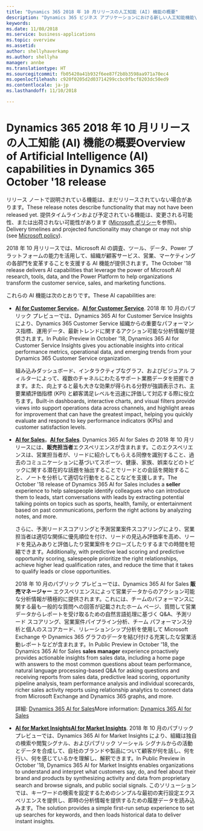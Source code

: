 ```yaml
---
title: "Dynamics 365 2018 年 10 月リリースの人工知能 (AI) 機能の概要"
description: "Dynamics 365 ビジネス アプリケーションにおける新しい人工知能機能\""
keywords: 
ms.date: 11/08/2018
ms.service: business-applications
ms.topic: overview
ms.assetid: 
author: shellyhaverkamp
ms.author: shellyha
manager: annbe
ms.translationtype: HT
ms.sourcegitcommit: fb05420a41b932f6ee87f2b8b3598aa971a70ec4
ms.openlocfilehash: c920f0205d2d03714299ccbc0fbcf8203dc50ed9
ms.contentlocale: ja-jp
ms.lasthandoff: 11/10/2018

---
```


#  <a name="overview-of-artificial-intelligence-ai-capabilities-in-dynamics-365-october-18-release"></a><span data-ttu-id="a4e5f-103">Dynamics 365 2018 年 10 月リリースの人工知能 (AI) 機能の概要</span><span class="sxs-lookup"><span data-stu-id="a4e5f-103">Overview of Artificial Intelligence (AI) capabilities in Dynamics 365 October '18 release</span></span> 

<span data-ttu-id="a4e5f-104">リリース ノートで説明されている機能は、まだリリースされていない場合があります。</span><span class="sxs-lookup"><span data-stu-id="a4e5f-104">These release notes describe functionality that may not have been released yet.</span></span> <span data-ttu-id="a4e5f-105">提供タイムラインおよび予定されている機能は、変更される可能性、または出荷されない可能性があります ([Microsoft ポリシー](https://go.microsoft.com/fwlink/p/?linkid=2007332)を参照)。</span><span class="sxs-lookup"><span data-stu-id="a4e5f-105">Delivery timelines and projected functionality may change or may not ship (see [Microsoft policy](https://go.microsoft.com/fwlink/p/?linkid=2007332)).</span></span>

<span data-ttu-id="a4e5f-106">2018 年 10 月リリースでは、Microsoft AI の調査、ツール、データ、Power プラットフォームの能力を活用して、組織が顧客サービス、営業、マーケティングの各部門を変革することを支援する AI 機能が提供されます。</span><span class="sxs-lookup"><span data-stu-id="a4e5f-106">The October '18 release delivers AI capabilities that leverage the power of Microsoft AI research, tools, data, and the Power Platform to help organizations transform the customer service, sales, and marketing functions.</span></span> 

<span data-ttu-id="a4e5f-107">これらの AI 機能は次のとおりです。</span><span class="sxs-lookup"><span data-stu-id="a4e5f-107">These AI capabilities are:</span></span>

- <span data-ttu-id="a4e5f-108">**[AI for Customer Service](dynamics365-ai-customer-service-insights.md)**。</span><span class="sxs-lookup"><span data-stu-id="a4e5f-108">**[AI for Customer Service](dynamics365-ai-customer-service-insights.md)**.</span></span> <span data-ttu-id="a4e5f-109">2018 年 10 月のパブリック プレビューでは、Dynamics 365 AI for Customer Service Insights により、Dynamics 365 Customer Service 組織からの重要なパフォーマンス指標、運用データ、最新トレンドに関するアクション可能な分析情報が提供されます。</span><span class="sxs-lookup"><span data-stu-id="a4e5f-109">In Public Preview in October '18, Dynamics 365 AI for Customer Service Insights gives you actionable insights into critical performance metrics, operational data, and emerging trends from your Dynamics 365 Customer Service organization.</span></span> 

   <span data-ttu-id="a4e5f-110">組み込みダッシュボード、インタラクティブなグラフ、およびビジュアル フィルターによって、複数のチャネルにわたるサポート業務データを把握できます。また、向上すると最も大きな効果が得られる分野が強調表示され、主要業績評価指標 (KPI) と顧客満足レベルを迅速に評価して対応する際に役立ちます。</span><span class="sxs-lookup"><span data-stu-id="a4e5f-110">Built-in dashboards, interactive charts, and visual filters provide views into support operations data across channels, and highlight areas for improvement that can have the greatest impact, helping you quickly evaluate and respond to key performance indicators (KPIs) and customer satisfaction levels.</span></span> 

- <span data-ttu-id="a4e5f-111">**[AI for Sales](ai-sales.md)**。</span><span class="sxs-lookup"><span data-stu-id="a4e5f-111">**[AI for Sales](ai-sales.md)**.</span></span> <span data-ttu-id="a4e5f-112">Dynamics 365 AI for Sales の 2018 年 10 月リリースには、**販売担当者**エクスペリエンスが含まれます。このエクスペリエンスは、営業担当者が、リードに紹介してもらえる同僚を識別すること、過去のコミュニケーションに基づいてスポーツ、健康、家族、娯楽などのトピックに関する潜在的な話題を抽出することでリードとの会話を開始すること、ノートを分析して適切な行動をとることなどを支援します。</span><span class="sxs-lookup"><span data-stu-id="a4e5f-112">The October '18 release of Dynamics 365 AI for Sales includes a **seller** experience to help salespeople identify colleagues who can introduce them to leads, start conversations with leads by extracting potential talking points on topics such as sports, health, family, or entertainment based on past communications, perform the right actions by analyzing notes, and more.</span></span> 

   <span data-ttu-id="a4e5f-113">さらに、予測リードスコアリングと予測営業案件スコアリングにより、営業担当者は適切な関係に優先順位を付け、リードの見込み評価率を高め、リードを見込みありと評価したり営業案件をクローズしたりするまでの時間を短縮できます。</span><span class="sxs-lookup"><span data-stu-id="a4e5f-113">Additionally, with predictive lead scoring and predictive opportunity scoring, salespeople prioritize the right relationships, achieve higher lead qualification rates, and reduce the time that it takes to qualify leads or close opportunities.</span></span> 
   
   <span data-ttu-id="a4e5f-114">2018 年 10 月のパブリック プレビューでは、Dynamics 365 AI for Sales **販売マネージャー** エクスペリエンスによって営業データからのアクション可能な分析情報が積極的に提供されます。これには、チームのパフォーマンスに関する最も一般的な質問への回答が記載されたホーム ページ、質問して営業データからレポートを受け取るための自然言語処理に基づく Q&A、予測リード スコアリング、営業案件パイプライン分析、チーム パフォーマンス分析と個人のスコアカード、リレーションシップ分析を使用して Microsoft Exchange や Dynamics 365 グラフのデータを結び付ける充実したな営業活動レポートなどが含まれます。</span><span class="sxs-lookup"><span data-stu-id="a4e5f-114">In Public Preview in October '18, the Dynamics 365 AI for Sales **sales manager** experience proactively provides actionable insights from sales data, including a home page with answers to the most common questions about team performance, natural language processing-based Q&A for asking questions and receiving reports from sales data, predictive lead scoring, opportunity pipeline analysis, team performance analysis and individual scorecards, richer sales activity reports using relationship analytics to connect data from Microsoft Exchange and Dynamics 365 graphs, and more.</span></span>
    
   <span data-ttu-id="a4e5f-115">詳細: [Dynamics 365 AI for Sales](https://docs.microsoft.com/dynamics365/ai/sales/help-hub)</span><span class="sxs-lookup"><span data-stu-id="a4e5f-115">More information: [Dynamics 365 AI for Sales](https://docs.microsoft.com/dynamics365/ai/sales/help-hub)</span></span> 

- <span data-ttu-id="a4e5f-116">**[AI for Market Insights](../market-insights/index.md)**</span><span class="sxs-lookup"><span data-stu-id="a4e5f-116">**[AI for Market Insights](../market-insights/index.md)**.</span></span> <span data-ttu-id="a4e5f-117">2018 年 10 月のパブリック プレビューでは、Dynamics 365 AI for Market Insights により、組織は独自の検索や閲覧シグナル、およびパブリック ソーシャル シグナルからの活動とデータを合成して、自社のブランドや製品について顧客が何を話し、何を行い、何を感じているかを理解し、解釈できます。</span><span class="sxs-lookup"><span data-stu-id="a4e5f-117">In Public Preview in October '18, Dynamics 365 AI for Market Insights enables organizations to understand and interpret what customers say, do, and feel about their brand and products by synthesizing activity and data from proprietary search and browse signals, and public social signals.</span></span> <span data-ttu-id="a4e5f-118">このソリューションでは、キーワードの検索を設定するためのシンプルな最初の実行設定エクスペリエンスを提供し、即時の分析情報を提供するための履歴データを読み込みます。</span><span class="sxs-lookup"><span data-stu-id="a4e5f-118">The solution provides a simple first-run setup experience to set up searches for keywords, and then loads historical data to deliver instant insights.</span></span>
   
  



